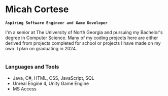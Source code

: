 # Micah Cortese

**`Aspiring Software Engineer and Game Developer`**

I'm a senior at The University of North Georgia and pursuing my Bachelor's degree in Computer Science. Many of my coding projects here are either derived from projects completed for school or projects I have made on my own. I plan on graduating in 2024.

#

### Languages and Tools

* Java, C#, HTML, CSS, JavaScript, SQL
* Unreal Engine 4, Unity Game Engine
* MS Access